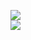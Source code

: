 [![](https://img.shields.io/badge/Made%20With-Github%20Spray-lightgrey.svg?style=for-the-badge&logo=github)](https://github.com/Annihil/github-spray#27920)  
[![](https://i.imgur.com/2DrTn0Z.gif)](https://github.com/Annihil/github-spray)